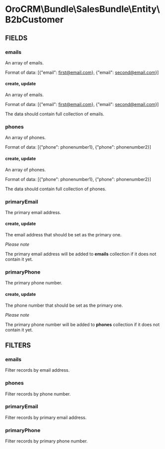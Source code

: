 # OroCRM\Bundle\SalesBundle\Entity\B2bCustomer

## FIELDS

### emails

An array of emails.

Format of data: [{"email": first@email.com}, {"email": second@email.com}]

#### create, update

An array of emails.

Format of data: [{"email": first@email.com}, {"email": second@email.com}]

The data should contain full collection of emails.

### phones

An array of phones.

Format of data: [{"phone": phonenumber1}, {"phone": phonenumber2}]

#### create, update

An array of phones.

Format of data: [{"phone": phonenumber1}, {"phone": phonenumber2}]

The data should contain full collection of phones.

### primaryEmail

The primary email address.

#### create, update

The email address that should be set as the primary one.

*Please note*

The primary email address will be added to **emails** collection if it does not contain it yet.

### primaryPhone

The primary phone number.

#### create, update

The phone number that should be set as the primary one.

*Please note*

The primary phone number will be added to **phones** collection if it does not contain it yet.

## FILTERS

### emails

Filter records by email address.

### phones

Filter records by phone number.

### primaryEmail

Filter records by primary email address.

### primaryPhone

Filter records by primary phone number.
